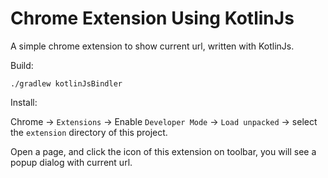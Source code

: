 Chrome Extension Using KotlinJs
================================

A simple chrome extension to show current url, written with KotlinJs.

Build:

```
./gradlew kotlinJsBindler
```

Install:

Chrome -> `Extensions` -> Enable `Developer Mode` -> `Load unpacked` -> select the `extension` directory of this project.

Open a page, and click the icon of this extension on toolbar, you will see a popup dialog with current url.